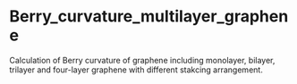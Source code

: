 # Berry_curvature_multilayer_graphene
Calculation of Berry curvature of graphene including monolayer, bilayer, trilayer and four-layer graphene with different stakcing arrangement.
